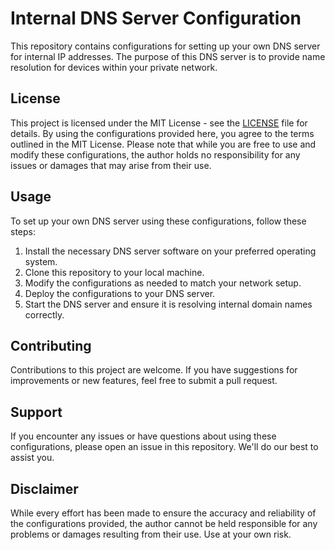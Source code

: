 # Internal DNS Server Configuration

This repository contains configurations for setting up your own DNS server for internal IP addresses. The purpose of this DNS server is to provide name resolution for devices within your private network.

## License

This project is licensed under the MIT License - see the [LICENSE](https://github.com/Damianko135/DNS-Own-Name-Server/blob/main/LICENSE) file for details. By using the configurations provided here, you agree to the terms outlined in the MIT License. Please note that while you are free to use and modify these configurations, the author holds no responsibility for any issues or damages that may arise from their use.

## Usage

To set up your own DNS server using these configurations, follow these steps:

1. Install the necessary DNS server software on your preferred operating system.
2. Clone this repository to your local machine.
3. Modify the configurations as needed to match your network setup.
4. Deploy the configurations to your DNS server.
5. Start the DNS server and ensure it is resolving internal domain names correctly.

## Contributing

Contributions to this project are welcome. If you have suggestions for improvements or new features, feel free to submit a pull request.

## Support

If you encounter any issues or have questions about using these configurations, please open an issue in this repository. We'll do our best to assist you.

## Disclaimer

While every effort has been made to ensure the accuracy and reliability of the configurations provided, the author cannot be held responsible for any problems or damages resulting from their use. Use at your own risk.

